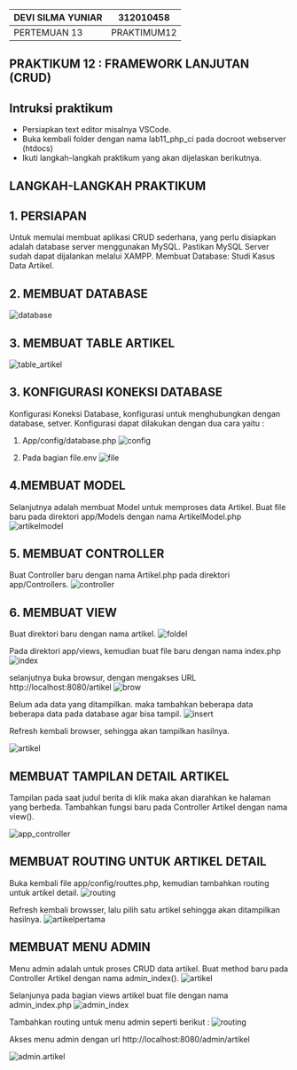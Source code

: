 |   DEVI SILMA YUNIAR   | 312010458 |
|-----------------------|-----------|
|       PERTEMUAN 13    |PRAKTIMUM12|

## PRAKTIKUM 12 : FRAMEWORK LANJUTAN (CRUD)

## Intruksi praktikum
- Persiapkan text editor misalnya VSCode.
- Buka kembali folder dengan nama lab11_php_ci pada docroot webserver (htdocs)
- Ikuti langkah-langkah praktikum yang akan dijelaskan berikutnya.

## LANGKAH-LANGKAH PRAKTIKUM

## 1. PERSIAPAN
 Untuk memulai membuat aplikasi CRUD sederhana, yang perlu disiapkan adalah database server menggunakan MySQL. Pastikan MySQL Server sudah dapat dijalankan melalui XAMPP. Membuat Database: Studi Kasus Data Artikel.

 ## 2. MEMBUAT DATABASE
 ![database](img/database.png)

 ## 3. MEMBUAT TABLE ARTIKEL
 ![table_artikel](img/table_artikel.png)

 ## 3. KONFIGURASI KONEKSI DATABASE
 Konfigurasi Koneksi Database, konfigurasi untuk menghubungkan dengan database, setver. Konfigurasi dapat dilakukan dengan dua cara yaitu :
1. App/config/database.php
![config](img/config.png)

2. Pada bagian  file.env
![file](img/database_env.png)

## 4.MEMBUAT MODEL

Selanjutnya adalah membuat Model untuk memproses data Artikel. Buat file baru pada direktori app/Models dengan nama ArtikelModel.php
![artikelmodel](img/artikelmodel.png)

## 5. MEMBUAT CONTROLLER
Buat Controller baru dengan nama Artikel.php pada direktori app/Controllers.
![controller](img/controller.png)

## 6. MEMBUAT VIEW
Buat direktori baru dengan nama artikel.
![foldel](img/folder_artikel.png)

Pada direktori app/views, kemudian buat file baru dengan nama index.php
![index](img/index.php.png)

selanjutnya buka browsur, dengan mengakses URL http://localhost:8080/artikel
![brow](img/brow_artikel.png)

Belum ada data yang ditampilkan. maka tambahkan beberapa data beberapa data pada database agar bisa tampil.
![insert](img/insert.png)

Refresh kembali browser, sehingga akan tampilkan hasilnya.

![artikel](img/artikel.png)

## MEMBUAT TAMPILAN DETAIL ARTIKEL
Tampilan pada saat judul berita di klik maka akan diarahkan ke halaman yang berbeda. Tambahkan fungsi baru pada Controller Artikel dengan nama view().

![app_controller](img/App.controller.png)

## MEMBUAT ROUTING UNTUK ARTIKEL DETAIL
Buka kembali file app/config/routtes.php, kemudian tambahkan routing untuk artikel detail.
![routing](img/routing.png)

Refresh kembali browsser, lalu pilih satu artikel sehingga akan ditampilkan hasilnya.
![artikelpertama](img/atrikel.pertama.png)

## MEMBUAT MENU ADMIN
Menu admin adalah untuk proses CRUD data artikel. Buat method baru pada Controller Artikel dengan nama admin_index().
![artikel](img/artikel.php.png)

Selanjunya pada bagian views artikel buat file dengan nama admin_index.php
![admin_index](img/admin.php.png)

Tambahkan routing untuk menu admin seperti berikut :
![routing](img/routers.png)

Akses menu admin dengan url http://localhost:8080/admin/artikel

![admin.artikel](img/admin.artikel.png)


